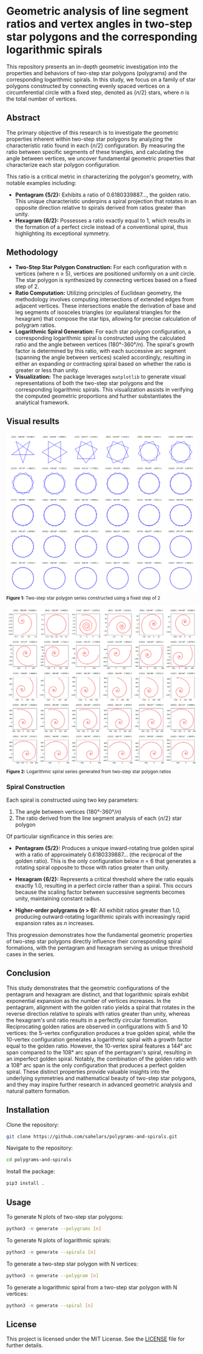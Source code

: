 # Geometric analysis of line segment ratios and vertex angles in two-step star polygons and the corresponding logarithmic spirals

This repository presents an in-depth geometric investigation into the properties and behaviors of two-step star polygons (polygrams) and the corresponding logarithmic spirals. In this study, we focus on a family of star polygons constructed by connecting evenly spaced vertices on a circumferential circle with a fixed step, denoted as {_n_/2} stars, where _n_ is the total number of vertices.

## Abstract

The primary objective of this research is to investigate the geometric properties inherent within two-step star polygons by analyzing the characteristic ratio found in each {_n_/2} configuration. By measuring the ratio between specific segments of these triangles, and calculating the angle between vertices, we uncover fundamental geometric properties that characterize each star polygon configuration.

This ratio is a critical metric in characterizing the polygon's geometry, with notable examples including:
- **Pentagram {5/2}:** Exhibits a ratio of 0.6180339887..., the golden ratio. This unique characteristic underpins a spiral projection that rotates in an opposite direction relative to spirals derived from ratios greater than unity.
- **Hexagram {6/2}:** Possesses a ratio exactly equal to 1, which results in the formation of a perfect circle instead of a conventional spiral, thus highlighting its exceptional symmetry.

## Methodology

- **Two-Step Star Polygon Construction:** For each configuration with n vertices (where n ≥ 5), vertices are positioned uniformly on a unit circle. The star polygon is synthesized by connecting vertices based on a fixed step of 2.
- **Ratio Computation:** Utilizing principles of Euclidean geometry, the methodology involves computing intersections of extended edges from adjacent vertices. These intersections enable the derivation of base and leg segments of isosceles triangles (or equilateral triangles for the hexagram) that compose the star tips, allowing for precise calculation of polygram ratios.
- **Logarithmic Spiral Generation:** For each star polygon configuration, a corresponding logarithmic spiral is constructed using the calculated ratio and the angle between vertices (180°-360°/n). The spiral's growth factor is determined by this ratio, with each successive arc segment (spanning the angle between vertices) scaled accordingly, resulting in either an expanding or contracting spiral based on whether the ratio is greater or less than unity.
- **Visualization:** The package leverages `matplotlib` to generate visual representations of both the two-step star polygons and the corresponding logarithmic spirals. This visualization assists in verifying the computed geometric proportions and further substantiates the analytical framework.

## Visual results

![Polygrams diagram](generate/renders/star_polygons.png)
<sub>**Figure 1:** Two-step star polygon series constructed using a fixed step of 2</sub>

![Spirals diagram](generate/renders/logarithmic_spirals.png)
<sub>**Figure 2:** Logarithmic spiral series generated from two-step star polygon ratios</sub>

### Spiral Construction

Each spiral is constructed using two key parameters:
1. The angle between vertices (180°-360°/_n_)
2. The ratio derived from the line segment analysis of each {_n_/2} star polygon

Of particular significance in this series are:

- **Pentagram {5/2}:** Produces a unique inward-rotating true golden spiral with a ratio of approximately 0.6180339887... (the reciprocal of the golden ratio). This is the only configuration below _n_ = 6 that generates a rotating spiral opposite to those with ratios greater than unity.

- **Hexagram {6/2}:** Represents a critical threshold where the ratio equals exactly 1.0, resulting in a perfect circle rather than a spiral. This occurs because the scaling factor between successive segments becomes unity, maintaining constant radius.

- **Higher-order polygrams (_n_ > 6):** All exhibit ratios greater than 1.0, producing outward-rotating logarithmic spirals with increasingly rapid expansion rates as _n_ increases.

This progression demonstrates how the fundamental geometric properties of two-step star polygons directly influence their corresponding spiral formations, with the pentagram and hexagram serving as unique threshold cases in the series.

## Conclusion

This study demonstrates that the geometric configurations of the pentagram and hexagram are distinct, and that logarithmic spirals exhibit exponential expansion as the number of vertices increases. In the pentagram, alignment with the golden ratio yields a spiral that rotates in the reverse direction relative to spirals with ratios greater than unity, whereas the hexagram's unit ratio results in a perfectly circular formation. Reciprocating golden ratios are observed in configurations with 5 and 10 vertices: the 5-vertex configuration produces a true golden spiral, while the 10-vertex configuration generates a logarithmic spiral with a growth factor equal to the golden ratio. However, the 10-vertex spiral features a 144° arc span compared to the 108° arc span of the pentagram's spiral, resulting in an imperfect golden spiral. Notably, the combination of the golden ratio with a 108° arc span is the only configuration that produces a perfect golden spiral. These distinct properties provide valuable insights into the underlying symmetries and mathematical beauty of two-step star polygons, and they may inspire further research in advanced geometric analysis and natural pattern formation.

## Installation

Clone the repository:

```bash
git clone https://github.com/sahelars/polygrams-and-spirals.git
```

Navigate to the repository:

```bash
cd polygrams-and-spirals
```

Install the package:

```bash
pip3 install .
```

## Usage

To generate N plots of two-step star polygons:

```bash
python3 -m generate --polygrams [n]
```

To generate N plots of logarithmic spirals:

```bash
python3 -m generate --spirals [n]
```

To generate a two-step star polygon with N vertices:

```bash
python3 -m generate --polygram [n]
```

To generate a logarithmic spiral from a two-step star polygon with N vertices:

```bash
python3 -m generate --spiral [n]
```

## License

This project is licensed under the MIT License. See the [LICENSE](LICENSE.md) file for further details.
